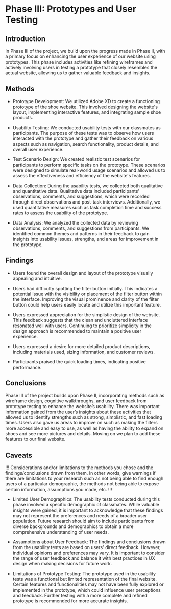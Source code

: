 # Phase III: Prototypes and User Testing

## Introduction

In Phase III of the project, we build upon the progress made in Phase II, with a primary focus on enhancing the user experience of our website using prototypes. This phase includes activities like refining wireframes and actively involving users in testing a prototype that closely resembles the actual website, allowing us to gather valuable feedback and insights.  

## Methods

- Prototype Development: We utilized Adobe XD to create a functioning prototype of the shoe website. This involved designing the website's layout, implementing interactive features, and integrating sample shoe products.  

- Usability Testing: We conducted usability tests with our classmates as participants. The purpose of these tests was to observe how users interacted with the prototype and gather their feedback on various aspects such as navigation, search functionality, product details, and overall user experience.  

- Test Scenario Design: We created realistic test scenarios for participants to perform specific tasks on the prototype. These scenarios were designed to simulate real-world usage scenarios and allowed us to assess the effectiveness and efficiency of the website's features.  

- Data Collection: During the usability tests, we collected both qualitative and quantitative data. Qualitative data included participants' observations, comments, and suggestions, which were recorded through direct observations and post-task interviews. Additionally, we used quantitative measures such as task completion time and success rates to assess the usability of the prototype.  

- Data Analysis: We analyzed the collected data by reviewing observations, comments, and suggestions from participants. We identified common themes and patterns in their feedback to gain insights into usability issues, strengths, and areas for improvement in the prototype.  

## Findings

- Users found the overall design and layout of the prototype visually appealing and intuitive.

- Users had difficulty spotting the filter button initially. This indicates a potential issue with the visibility or placement of the filter button within the interface. Improving the visual prominence and clarity of the filter button could help users easily locate and utilize this important feature.  

- Users expressed appreciation for the simplistic design of the website. This feedback suggests that the clean and uncluttered interface resonated well with users. Continuing to prioritize simplicity in the design approach is recommended to maintain a positive user experience.  

- Users expressed a desire for more detailed product descriptions, including materials used, sizing information, and customer reviews.  

- Participants praised the quick loading times, indicating positive performance.  

## Conclusions

Phase III of the project builds upon Phase II, incorporating methods such as wireframe design, cognitive walkthroughs, and user feedback from prototype testing to enhance the website’s usability. There was important information gained from the user’s insights about these activities that allowed us to identify strengths such as strong, simplistic, and fast loading times. Users also gave us areas to improve on such as making the filters more accessible and easy to use, as well as having the ability to expand on shoes and see more pictures and details. Moving on we plan to add these features to our final website.

## Caveats

!!! Considerations and/or limitations to the methods you chose and the findings/conclusions drawn from them. In other words, give warnings if there are limitations to your research such as not being able to find enough users of a particular demographic, the methods not being able to expose certain information, assumptions you made, etc. !!!

- Limited User Demographics: The usability tests conducted during this phase involved a specific demographic of classmates. While valuable insights were gained, it is important to acknowledge that these findings may not represent the preferences and needs of a broader user population. Future research should aim to include participants from diverse backgrounds and demographics to obtain a more comprehensive understanding of user needs.  

- Assumptions about User Feedback: The findings and conclusions drawn from the usability tests are based on users' direct feedback. However, individual opinions and preferences may vary. It is important to consider the range of user feedback and balance it with best practices in UX design when making decisions for future work.  

- Limitations of Prototype Testing: The prototype used in the usability tests was a functional but limited representation of the final website. Certain features and functionalities may not have been fully explored or implemented in the prototype, which could influence user perceptions and feedback. Further testing with a more complete and refined prototype is recommended for more accurate insights.  
